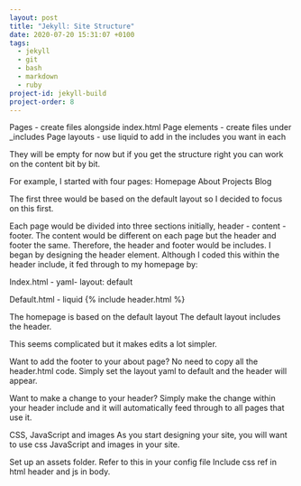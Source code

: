 ```yaml
---
layout: post
title: "Jekyll: Site Structure"
date: 2020-07-20 15:31:07 +0100
tags:
  - jekyll
  - git
  - bash
  - markdown
  - ruby
project-id: jekyll-build
project-order: 8
---
```


Pages - create files alongside index.html
Page elements - create files under \_includes
Page layouts - use liquid to add in the includes you want in each

They will be empty for now but if you get the structure right you can work on the content bit by bit.

For example, I started with four pages:
Homepage
About
Projects
Blog

The first three would be based on the default layout so I decided to focus on this first.

Each page would be divided into three sections initially, header - content - footer. The content would be different on each page but the header and footer the same. Therefore, the header and footer would be includes. I began by designing the header element. Although I coded this within the header include, it fed through to my homepage by:

Index.html - yaml- layout: default

Default.html - liquid {% include header.html %}

The homepage is based on the default layout
The default layout includes the header.

This seems complicated but it makes edits a lot simpler.

Want to add the footer to your about page? No need to copy all the header.html code. Simply set the layout yaml to default and the header will appear.

Want to make a change to your header? Simply make the change within your header include and it will automatically feed through to all pages that use it.

CSS, JavaScript and images
As you start designing your site, you will want to use css JavaScript and images in your site.

Set up an assets folder.
Refer to this in your config file
Include css ref in html header and js in body.
